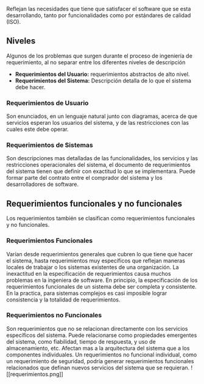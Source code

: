 Reflejan las necesidades que tiene que satisfacer el software que se esta desarrollando, tanto por funcionalidades como por estándares de calidad (ISO).
## Niveles
Algunos de los problemas que surgen  durante el proceso de ingeniería de requerimiento, al no separar entre los diferentes niveles de descripción
- **Requerimientos del Usuario:** requerimientos abstractos de alto nivel.
- **Requerimientos del Sistema:** Descripción detalla de lo que el sistema debe hacer.
### Requerimientos de Usuario
Son enunciados, en un lenguaje natural junto con diagramas, acerca de que servicios esperan los usuarios del sistema, y de las restricciones con las cuales este debe operar.
### Requerimientos de Sistemas
Son descripciones mas detalladas de las funcionalidades, los servicios y las restricciones operacionales del sistema, el documento de requerimientos del sistema tienen que definir con exactitud lo que se implementara. Puede formar parte del contrato entre el comprador del sistema y los desarrolladores de software.
## Requerimientos funcionales y no funcionales
Los requerimientos también se clasifican como requerimientos funcionales y no funcionales.
### Requerimientos Funcionales
Varían desde requerimientos generales que cubren lo que tiene que hacer el sistema, hasta requerimientos muy específicos que reflejan maneras locales de trabajar o los sistemas existentes de una organización.
La inexactitud en la especificación de requerimientos causa muchos problemas en la ingeniera de software. En principio, la especificación de los requerimientos funcionales de un sistema debe ser completa y consistente. En la practica, para sistemas complejos es casi imposible lograr consistencia y la totalidad de requerimientos.
 
### Requerimientos no Funcionales
Son requerimientos que no se relacionan directamente con los servicios específicos del sistema. Puede relacionarse como propiedades emergentes del sistema, como fiabilidad, tiempo de respuesta, y uso de almacenamiento, etc. Afectan mas a la arquitectura del sistema que a los componentes individuales. Un requerimientos no funcional individual, como un requerimiento de seguridad, podría generar requerimientos funcionales relacionados que definan nuevos servicios del sistema que se requieran.
![[requerimientos.png]]